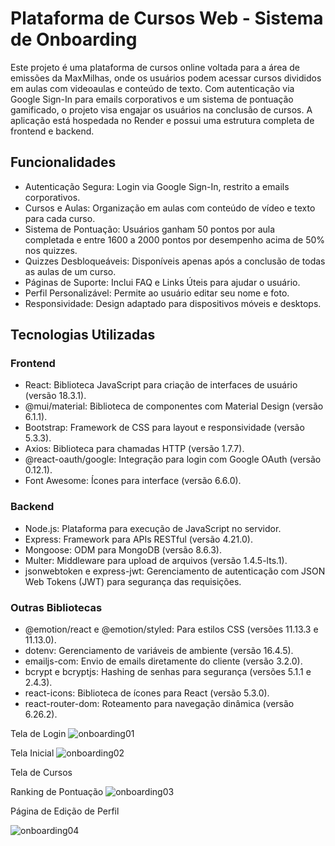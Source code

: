 # Plataforma de Cursos Web - Sistema de Onboarding

Este projeto é uma plataforma de cursos online voltada para a área de emissões da MaxMilhas, onde os usuários podem acessar cursos divididos em aulas com videoaulas e conteúdo de texto. Com autenticação via Google Sign-In para emails corporativos e um sistema de pontuação gamificado, o projeto visa engajar os usuários na conclusão de cursos. A aplicação está hospedada no Render e possui uma estrutura completa de frontend e backend.

## Funcionalidades

- Autenticação Segura: Login via Google Sign-In, restrito a emails corporativos.
- Cursos e Aulas: Organização em aulas com conteúdo de vídeo e texto para cada curso.
- Sistema de Pontuação: Usuários ganham 50 pontos por aula completada e entre 1600 a 2000 pontos por desempenho acima de 50% nos quizzes.
- Quizzes Desbloqueáveis: Disponíveis apenas após a conclusão de todas as aulas de um curso.
- Páginas de Suporte: Inclui FAQ e Links Úteis para ajudar o usuário.
- Perfil Personalizável: Permite ao usuário editar seu nome e foto.
- Responsividade: Design adaptado para dispositivos móveis e desktops.

## Tecnologias Utilizadas

### Frontend
- React: Biblioteca JavaScript para criação de interfaces de usuário (versão 18.3.1).
- @mui/material: Biblioteca de componentes com Material Design (versão 6.1.1).
- Bootstrap: Framework de CSS para layout e responsividade (versão 5.3.3).
- Axios: Biblioteca para chamadas HTTP (versão 1.7.7).
- @react-oauth/google: Integração para login com Google OAuth (versão 0.12.1).
- Font Awesome: Ícones para interface (versão 6.6.0).

### Backend
- Node.js: Plataforma para execução de JavaScript no servidor.
- Express: Framework para APIs RESTful (versão 4.21.0).
- Mongoose: ODM para MongoDB (versão 8.6.3).
- Multer: Middleware para upload de arquivos (versão 1.4.5-lts.1).
- jsonwebtoken e express-jwt: Gerenciamento de autenticação com JSON Web Tokens (JWT) para segurança das requisições.

### Outras Bibliotecas
- @emotion/react e @emotion/styled: Para estilos CSS (versões 11.13.3 e 11.13.0).
- dotenv: Gerenciamento de variáveis de ambiente (versão 16.4.5).
- emailjs-com: Envio de emails diretamente do cliente (versão 3.2.0).
- bcrypt e bcryptjs: Hashing de senhas para segurança (versões 5.1.1 e 2.4.3).
- react-icons: Biblioteca de ícones para React (versão 5.3.0).
- react-router-dom: Roteamento para navegação dinâmica (versão 6.26.2).

Tela de Login
![onboarding01](https://github.com/user-attachments/assets/aaa1d5a1-6aff-45b1-9d4b-23ea9864aaae)

Tela Inicial
![onboarding02](https://github.com/user-attachments/assets/a961c633-0d92-4a00-8ef8-ce6132d4a726)

Tela de Cursos

Ranking de Pontuação
![onboarding03](https://github.com/user-attachments/assets/e6f75744-023d-4b22-80eb-115ced097263)

Página de Edição de Perfil

![onboarding04](https://github.com/user-attachments/assets/4052ff3e-cdf8-4700-9dac-74a9dd11083b)






